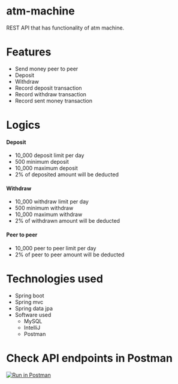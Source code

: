 # atm-machine
REST API that has functionality of atm machine.

# Features
 - Send money peer to peer 
 - Deposit 
 - Withdraw
 - Record deposit transaction
 - Record withdraw transaction
 - Record sent money transaction

# Logics
#### Deposit
 - 10_000 deposit limit per day 
 - 500 minimum deposit
 - 10_000 maximum deposit
-  2% of deposited amount will be deducted

#### Withdraw
 - 10_000 withdraw limit per day
 - 500 minimum withdraw
 - 10_000 maximum withdraw
 - 2% of withdrawn amount will be deducted
 
#### Peer to peer
 - 10_000 peer to peer limit per day
 - 2% of peer to peer amount will be deducted

# Technologies used
- Spring boot
- Spring mvc
- Spring data jpa
- Software used
  - MySQL
  - IntelliJ
  - Postman

 # Check API endpoints in Postman
 [![Run in Postman](https://run.pstmn.io/button.svg)](https://app.getpostman.com/run-collection/26932885-b3659bf7-2dca-4df9-bd4e-92187201745d?action=collection%2Ffork&source=rip_markdown&collection-url=entityId%3D26932885-b3659bf7-2dca-4df9-bd4e-92187201745d%26entityType%3Dcollection%26workspaceId%3D5d95d4a9-60d1-4437-8be3-7f9cd50e952e)
